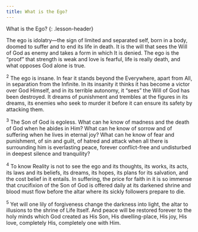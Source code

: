 ```yaml
---
title: What is the Ego?
---
```


What is the Ego?
{: .lesson-header}

The ego is idolatry—the sign of limited and separated self, born in a
body, doomed to suffer and to end its life in death. It is the will that
sees the Will of God as enemy and takes a form in which It is denied.
The ego is the “proof” that strength is weak and love is fearful, life
is really death, and what opposes God alone is true.

<sup>2</sup> The ego is insane. In fear it stands beyond the Everywhere,
apart from All, in separation from the Infinite. In its insanity it
thinks it has become a victor over God Himself, and in its terrible
autonomy, it “sees” the Will of God has been destroyed. It dreams of
punishment and trembles at the figures in its dreams, its enemies who
seek to murder it before it can ensure its safety by attacking them.

<sup>3</sup> The Son of God is egoless. What can he know of madness and
the death of God when he abides in Him? What can he know of sorrow and
of suffering when he lives in eternal joy? What can he know of fear and
punishment, of sin and guilt, of hatred and attack when all there is
surrounding him is everlasting peace, forever conflict-free and
undisturbed in deepest silence and tranquility?

<sup>4</sup> To know Reality is not to see the ego and its thoughts, its
works, its acts, its laws and its beliefs, its dreams, its hopes, its
plans for its salvation, and the cost belief in it entails. In
suffering, the price for faith in it is so immense that crucifixion of
the Son of God is offered daily at its darkened shrine and blood must
flow before the altar where its sickly followers prepare to die.

<sup>5</sup> Yet will one lily of forgiveness change the darkness into
light, the altar to illusions to the shrine of Life Itself. And peace
will be restored forever to the holy minds which God created as His Son,
His dwelling-place, His joy, His love, completely His, completely one
with Him.

